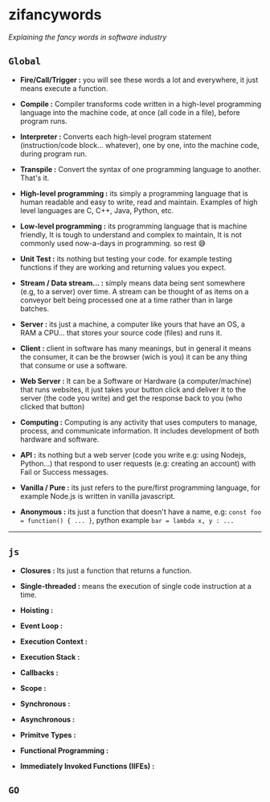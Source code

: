 # zifancywords
*Explaining the fancy words in software industry*

## `Global`

- **Fire/Call/Trigger :** you will see these words a lot and everywhere, it just means execute a function.

- **Compile :** Compiler transforms code written in a high-level programming language into the machine code, at once (all code in a file), before program runs.

- **Interpreter :** Converts each high-level program statement (instruction/code block... whatever), one by one, into the machine code, during program run.

- **Transpile :** Convert the syntax of one programming language to another. That's it.

- **High-level programming :** its simply a programming language that is human readable and easy to write, read and maintain. Examples of high level languages are C, C++, Java, Python, etc.

- **Low-level programming :** its programming language that is machine friendly, It is tough to understand and complex to maintain, It is not commonly used now-a-days in programming. so rest 😅

- **Unit Test :** its nothing but testing your code. for example testing functions if they are working and returning values you expect.

- **Stream / Data stream... :** simply means data being sent somewhere (e.g, to a server) over time. A stream can be thought of as items on a conveyor belt being processed one at a time rather than in large batches.

- **Server :** its just a machine, a computer like yours that have an OS, a RAM a CPU... that stores your source code (files) and runs it.

- **Client :** client in software has many meanings, but in general it means the consumer, it can be the browser (wich is you) it can be any thing that consume or use a software.

- **Web Server :** It can be a Software or Hardware (a computer/machine) that runs websites, it just takes your button click and deliver it to the server (the code you write) and get the response back to you (who clicked that button)

- **Computing :** Computing is any activity that uses computers to manage, process, and communicate information. It includes development of both hardware and software.

- **API :** its nothing but a web server (code you write e.g: using Nodejs, Python...) that respond to user requests (e.g: creating an account) with Fail or Success messages.

- **Vanilla / Pure :** its just refers to the pure/first programming language, for example Node.js is written in vanilla javascript.

- **Anonymous :** its just a function that doesn't have a name, e.g: ``` const foo = function() { ... } ```, python example ``` bar = lambda x, y : ... ``` 

----


## `js`

- **Closures :** Its just a function that returns a function.

- **Single-threaded :** means the execution of single code instruction at a time.

- **Hoisting :**

- **Event Loop :**

- **Execution Context :**

- **Execution Stack :**

- **Callbacks :**

- **Scope :**

- **Synchronous :**

- **Asynchronous :**

- **Primitve Types :**

- **Functional Programming :**

- **Immediately Invoked Functions (IIFEs) :**


## `GO`










